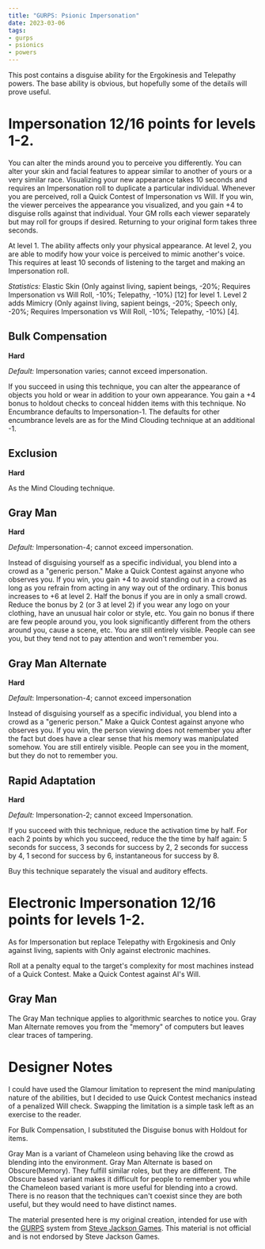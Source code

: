 ```yaml
---
title: "GURPS: Psionic Impersonation"
date: 2023-03-06
tags:
- gurps
- psionics
- powers
---
```


This post contains a disguise ability for the Ergokinesis and Telepathy powers. The base ability is obvious, but hopefully some of the details will prove useful.

# Impersonation 12/16 points for levels 1-2.

You can alter the minds around you to perceive you differently. You can alter your skin and facial features to appear similar to another of yours or a very similar race. Visualizing your new appearance takes 10 seconds and requires an Impersonation roll to duplicate a particular individual. Whenever you are perceived, roll a Quick Contest of Impersonation vs Will. If you win, the viewer perceives the appearance you visualized, and you gain +4 to disguise rolls against that individual. Your GM rolls each viewer separately but may roll for groups if desired. Returning to your original form takes three seconds.

At level 1. The ability affects only your physical appearance. At level 2, you are able to modify how your voice is perceived to mimic another's voice. This requires at least 10 seconds of listening to the target and making an Impersonation roll.

_Statistics:_ Elastic Skin (Only against living, sapient beings, -20%; Requires Impersonation vs Will Roll, -10%; Telepathy, -10%) [12] for level 1. Level 2 adds Mimicry (Only against living, sapient beings, -20%; Speech only, -20%; Requires Impersonation vs Will Roll, -10%; Telepathy, -10%) [4].

## Bulk Compensation
**Hard**

_Default:_ Impersonation varies; cannot exceed impersonation.

If you succeed in using this technique, you can alter the appearance of objects you hold or wear in addition to your own appearance. You gain a +4 bonus to holdout checks to conceal hidden items with this technique. No Encumbrance defaults to Impersonation-1. The defaults for other encumbrance levels are as for the Mind Clouding technique at an additional -1.

## Exclusion
**Hard**

As the Mind Clouding technique.

## Gray Man
**Hard**

_Default:_ Impersonation-4; cannot exceed impersonation.

Instead of disguising yourself as a specific individual, you blend into a crowd as a "generic person." Make a Quick Contest against anyone who observes you. If you win, you gain +4 to avoid standing out in a crowd as long as you refrain from acting in any way out of the ordinary. This bonus increases to +6 at level 2. Half the bonus if you are in only a small crowd. Reduce the bonus by 2 (or 3 at level 2) if you wear any logo on your clothing, have an unusual hair color or style, etc. You gain no bonus if there are few people around you, you look significantly different from the others around you, cause a scene, etc. You are still entirely visible. People can see you, but they tend not to pay attention and won't remember you.

## Gray Man Alternate
**Hard**

_Default_: Impersonation-4; cannot exceed impersonation

Instead of disguising yourself as a specific individual, you blend into a crowd as a "generic person." Make a Quick Contest against anyone who observes you. If you win, the person viewing does not remember you after the fact but does have a clear sense that his memory was manipulated somehow. You are still entirely visible. People can see you in the moment, but they do not to remember you.

## Rapid Adaptation
**Hard**

_Default:_ Impersonation-2; cannot exceed Impersonation.

If you succeed with this technique, reduce the activation time by half. For each 2 points by which you succeed, reduce the the time by half again: 5 seconds for success, 3 seconds for success by 2, 2 seconds for success by 4, 1 second for success by 6, instantaneous for success by 8.

Buy this technique separately the visual and auditory effects. 

# Electronic Impersonation 12/16 points for levels 1-2.
As for Impersonation but replace Telepathy with Ergokinesis and Only against living, sapients with Only against electronic machines.

Roll at a penalty equal to the target's complexity for most machines instead of a Quick Contest. Make a Quick Contest against AI's Will.

## Gray Man
The Gray Man technique applies to algorithmic searches to notice you. Gray Man Alternate removes you from the "memory" of computers but leaves clear traces of tampering.

# Designer Notes
I could have used the Glamour limitation to represent the mind manipulating nature of the abilities, but I decided to use Quick Contest mechanics instead of a penalized Will check. Swapping the limitation is a simple task left as an exercise to the reader.

For Bulk Compensation, I substituted the Disguise bonus with Holdout for items.

Gray Man is a variant of Chameleon using behaving like the crowd as blending into the environment. Gray Man Alternate is based on Obscure(Memory). They fulfill similar roles, but they are different. The Obscure based variant makes it difficult for people to remember you while the Chameleon based variant is more useful for blending into a crowd. There is no reason that the techniques can't coexist since they are both useful, but they would need to have distinct names.

The material presented here is my original creation, intended for use with the [GURPS](https://www.sjgames.com/gurps/) system from [Steve Jackson Games](https://www.sjgames.com/). This material is not official and is not endorsed by Steve Jackson Games.
